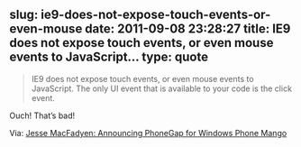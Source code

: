 slug: ie9-does-not-expose-touch-events-or-even-mouse
date: 2011-09-08 23:28:27
title: IE9 does not expose touch events, or even mouse events to JavaScript...
type: quote
---

> IE9 does not expose touch events, or even mouse events to JavaScript. The only UI event that is available to your code is the click event.

Ouch! That’s bad!

 Via: [Jesse MacFadyen: Announcing PhoneGap for Windows Phone Mango](http://blogs.nitobi.com/jesse/?p=308)
